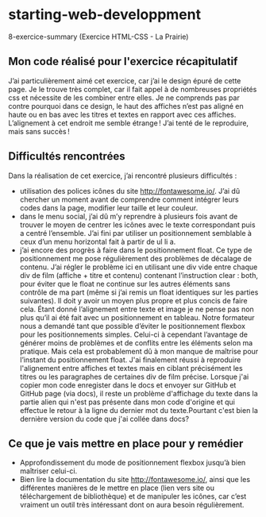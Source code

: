 # starting-web-developpment
8-exercice-summary (Exercice HTML-CSS - La Prairie)

## Mon code réalisé pour l'exercice récapitulatif 

J’ai particulièrement aimé cet exercice, car j’ai le design épuré de cette page. Je le trouve très complet, car il fait appel à de nombreuses propriétés css et nécessite de les combiner entre elles. Je ne comprends pas par contre pourquoi dans ce design, le haut des affiches n’est pas aligné en haute ou en bas avec les titres et textes en rapport avec ces affiches. L’alignement à cet endroit me semble étrange ! J’ai tenté de le reproduire, mais sans succès !


## Difficultés rencontrées

Dans la réalisation de cet exercice, j’ai rencontré plusieurs difficultés : 
 
 * utilisation des polices icônes du site http://fontawesome.io/. J’ai dû chercher un moment avant de comprendre comment intégrer leurs codes dans la page, modifier leur taille et leur couleur.
 * dans le menu social, j’ai dû m’y reprendre à plusieurs fois avant de trouver le moyen de centrer les icônes avec le texte correspondant puis a centré l’ensemble. J’ai fini par utiliser un positionnement semblable à ceux d’un menu horizontal fait à partir de ul li a.
 * j’ai encore des progrès à faire dans le positionnement float. Ce type de positionnement me pose régulièrement des problèmes de décalage de contenu. J’ai régler le problème ici en utilisant une div vide entre chaque div de film (affiche + titre et contenu) contenant l’instruction clear : both, pour éviter que le float ne continue sur les autres éléments sans contrôle de ma part (même si j’ai remis un float identiques sur les parties suivantes). Il doit y avoir un moyen plus propre et plus concis de faire cela. Étant donné l’alignement entre texte et image je ne pense pas non plus qu’il ai été fait avec un positionnement en tableau. Notre formateur nous a demandé tant que possible d’éviter le positionnement flexbox pour les positionnements simples. Celui-ci à cependant l’avantage de générer moins de problèmes et de conflits entre les éléments selon ma pratique. Mais cela est probablement dû à mon manque de maîtrise pour l’instant du positionnement float.
J'ai finalement réussi à reproduire l'alignement entre affiches et textes mais en ciblant précisément les titres ou les paragraphes de certaines div de film précise. 
Lorsque j'ai copier mon code enregister dans le docs et envoyer sur GitHub et GitHub page (via docs), il reste un problème d'affichage du texte dans la partie alien qui n'est pas présente dans mon code d'origine et qui effectue le retour à la ligne du dernier mot du texte.Pourtant c'est bien la dernière version du code que j'ai collée dans docs?

 ## Ce que je vais mettre en place pour y remédier

 * Approfondissement du mode de positionnement flexbox jusqu’à bien maîtriser celui-ci.
 * Bien lire la documentation du site http://fontawesome.io/, ainsi que les différentes manières de le mettre en place (lien vers site ou téléchargement de bibliothèque) et de manipuler les icônes, car c’est vraiment un outil très intéressant dont on aura besoin régulièrement.
